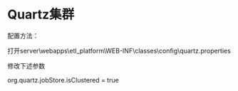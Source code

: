 # Quartz集群

配置方法：

打开server\webapps\etl\_platform\WEB-INF\classes\config\quartz.properties

修改下述参数

org.quartz.jobStore.isClustered = true 

